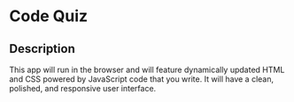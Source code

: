 # Code Quiz

## Description
This app will run in the browser and will feature dynamically updated HTML and CSS powered by JavaScript code that you write. It will have a clean, polished, and responsive user interface.
